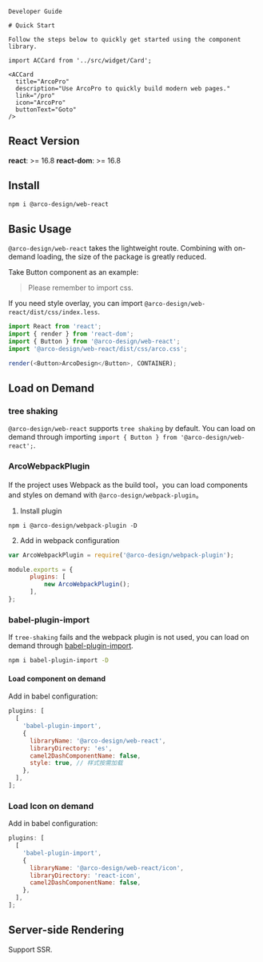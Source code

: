 `````
Developer Guide

# Quick Start

Follow the steps below to quickly get started using the component library.
`````

```js:react
import ACCard from '../src/widget/Card';

<ACCard
  title="ArcoPro"
  description="Use ArcoPro to quickly build modern web pages."
  link="/pro"
  icon="ArcoPro"
  buttonText="Goto"
/>
```

## React Version

**react**: >= 16.8
**react-dom**: >= 16.8

## Install

```bash
npm i @arco-design/web-react
```

## Basic Usage

`@arco-design/web-react` takes the lightweight route. Combining with on-demand loading, the size of the package is greatly reduced.

Take Button component as an example:

> Please remember to import css.

If you need style overlay, you can import `@arco-design/web-react/dist/css/index.less`.

```js
import React from 'react';
import { render } from 'react-dom';
import { Button } from '@arco-design/web-react';
import '@arco-design/web-react/dist/css/arco.css';

render(<Button>ArcoDesign</Button>, CONTAINER);
```

## Load on Demand

### tree shaking

`@arco-design/web-react` supports `tree shaking` by default. You can load on demand through importing `import { Button } from '@arco-design/web-react';`.

### ArcoWebpackPlugin

If the project uses Webpack as the build tool，you can load components and styles on demand with `@arco-design/webpack-plugin`。

1.  Install plugin

```
npm i @arco-design/webpack-plugin -D
```

2.  Add in webpack configuration

```js
var ArcoWebpackPlugin = require('@arco-design/webpack-plugin');
```

```js
module.exports = {
      plugins: [
          new ArcoWebpackPlugin();
      ],
};
```

### babel-plugin-import

If `tree-shaking` fails and the webpack plugin is not used, you can load on demand through [babel-plugin-import](https://www.npmjs.com/package/babel-plugin-import).

```bash
npm i babel-plugin-import -D
```

#### Load component on demand

Add in babel configuration:

```js
plugins: [
  [
    'babel-plugin-import',
    {
      libraryName: '@arco-design/web-react',
      libraryDirectory: 'es',
      camel2DashComponentName: false,
      style: true, // 样式按需加载
    },
  ],
];
```

### Load Icon on demand

Add in babel configuration:

```js
plugins: [
  [
    'babel-plugin-import',
    {
      libraryName: '@arco-design/web-react/icon',
      libraryDirectory: 'react-icon',
      camel2DashComponentName: false,
    },
  ],
];
```

## Server-side Rendering

Support SSR.
